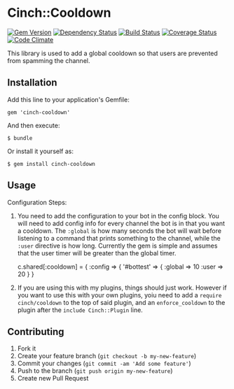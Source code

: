 # Cinch::Cooldown

[![Gem Version](https://badge.fury.io/rb/cinch-cooldown.png)](http://badge.fury.io/rb/cinch-cooldown)
[![Dependency Status](https://gemnasium.com/bhaberer/cinch-cooldown.png)](https://gemnasium.com/bhaberer/cinch-cooldown)
[![Build Status](https://travis-ci.org/bhaberer/cinch-cooldown.png?branch=master)](https://travis-ci.org/bhaberer/cinch-cooldown)
[![Coverage Status](https://coveralls.io/repos/bhaberer/cinch-cooldown/badge.png?branch=master)](https://coveralls.io/r/bhaberer/cinch-cooldown?branch=master)
[![Code Climate](https://codeclimate.com/github/bhaberer/cinch-cooldown.png)](https://codeclimate.com/github/bhaberer/cinch-cooldown)

This library is used to add a global cooldown so that users are prevented from spamming the
channel.

## Installation

Add this line to your application's Gemfile:

    gem 'cinch-cooldown'

And then execute:

    $ bundle

Or install it yourself as:

    $ gem install cinch-cooldown

## Usage

Configuration Steps:

1. You need to add the configuration to your bot in the config block. You will need to add
config info for every channel the bot is in that you want a cooldown. The `:global` is how
many seconds the bot will wait before listening to a command that prints something to the
channel, while the `:user` directive is how long. Currently the gem is simple and assumes
that the user timer will be greater than the global timer.

    c.shared[:cooldown] = { :config => { '#bottest' => { :global => 10
                                                         :user   => 20 } }

2. If you are using this with my plugins, things should just work. However if you want to use
this with your own plugins, yoiu need to add a `require cinch/cooldown` to the top of said
plugin, and an `enforce_cooldown` to the plugin after the `include Cinch::Plugin` line.

## Contributing

1. Fork it
2. Create your feature branch (`git checkout -b my-new-feature`)
3. Commit your changes (`git commit -am 'Add some feature'`)
4. Push to the branch (`git push origin my-new-feature`)
5. Create new Pull Request
